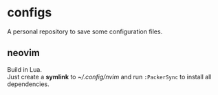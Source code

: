 # configs
A personal repository to save some configuration files.

## neovim
Build in Lua.<br>
Just create a **symlink** to _~/.config/nvim_ and run ```:PackerSync``` to install all dependencies.
